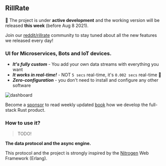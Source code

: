## RillRate

🚧 The project is under **active development** and the working version will be released **this week** (before Aug 8 2021).

Join our [reddit/rillrate](https://www.reddit.com/r/rillrate/) community to stay tuned about all the new features we released every day!

### UI for Microservices, Bots and IoT devices.

- **_It's fully custom_** - You add your own data streams with everything you want
- **_It works in real-time!_** - NOT `5 secs` real-time, it's `0.002 secs` real-time 🚀
- **_Zero-configuration_** - you don't need to install and configure any other software

![dashboard](https://rillrate.com/images/dashboard.png)

Become a [sponsor](https://github.com/sponsors/rillrate) to read weekly updated
[book](https://github.com/sponsors/rillrate) how we develop the full-stack Rust product.

### How to use it?

> TODO!

**The data protocol and the async engine.**

This protocol and the project is strongly inspired by the [Nitrogen](https://nitrogenproject.com/)
Web Framework (Erlang).
